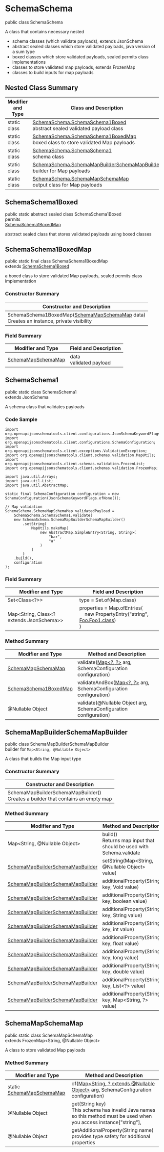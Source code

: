 # SchemaSchema
public class SchemaSchema

A class that contains necessary nested
- schema classes (which validate payloads), extends JsonSchema
- abstract sealed classes which store validated payloads, java version of a sum type
- boxed classes which store validated payloads, sealed permits class implementations
- classes to store validated map payloads, extends FrozenMap
- classes to build inputs for map payloads

## Nested Class Summary
| Modifier and Type | Class and Description |
| ----------------- | ---------------------- |
| static class | [SchemaSchema.SchemaSchema1Boxed](#schemaschema1boxed)<br> abstract sealed validated payload class |
| static class | [SchemaSchema.SchemaSchema1BoxedMap](#schemaschema1boxedmap)<br> boxed class to store validated Map payloads |
| static class | [SchemaSchema.SchemaSchema1](#schemaschema1)<br> schema class |
| static class | [SchemaSchema.SchemaMapBuilderSchemaMapBuilder](#schemamapbuilderschemamapbuilder)<br> builder for Map payloads |
| static class | [SchemaSchema.SchemaMapSchemaMap](#schemamapschemamap)<br> output class for Map payloads |

## SchemaSchema1Boxed
public static abstract sealed class SchemaSchema1Boxed<br>
permits<br>
[SchemaSchema1BoxedMap](#schemaschema1boxedmap)

abstract sealed class that stores validated payloads using boxed classes

## SchemaSchema1BoxedMap
public static final class SchemaSchema1BoxedMap<br>
extends [SchemaSchema1Boxed](#schemaschema1boxed)

a boxed class to store validated Map payloads, sealed permits class implementation

### Constructor Summary
| Constructor and Description |
| --------------------------- |
| SchemaSchema1BoxedMap([SchemaMapSchemaMap](#schemamapschemamap) data)<br>Creates an instance, private visibility |

### Field Summary
| Modifier and Type | Field and Description |
| ----------------- | ---------------------- |
| [SchemaMapSchemaMap](#schemamapschemamap) | data<br>validated payload |

## SchemaSchema1
public static class SchemaSchema1<br>
extends JsonSchema

A schema class that validates payloads

### Code Sample
```
import org.openapijsonschematools.client.configurations.JsonSchemaKeywordFlags;
import org.openapijsonschematools.client.configurations.SchemaConfiguration;
import org.openapijsonschematools.client.exceptions.ValidationException;
import org.openapijsonschematools.client.schemas.validation.MapUtils;
import org.openapijsonschematools.client.schemas.validation.FrozenList;
import org.openapijsonschematools.client.schemas.validation.FrozenMap;

import java.util.Arrays;
import java.util.List;
import java.util.AbstractMap;

static final SchemaConfiguration configuration = new SchemaConfiguration(JsonSchemaKeywordFlags.ofNone());

// Map validation
SchemaSchema.SchemaMapSchemaMap validatedPayload =
    SchemaSchema.SchemaSchema1.validate(
    new SchemaSchema.SchemaMapBuilderSchemaMapBuilder()
        .setString(
            MapUtils.makeMap(
                new AbstractMap.SimpleEntry<String, String>(
                    "bar",
                    "a"
                )
            )
        )
    .build(),
    configuration
);
```

### Field Summary
| Modifier and Type | Field and Description |
| ----------------- | ---------------------- |
| Set<Class<?>> | type = Set.of(Map.class) |
| Map<String, Class<? extends JsonSchema>> | properties = Map.ofEntries(<br>&nbsp;&nbsp;&nbsp;&nbsp;new PropertyEntry("string", [Foo.Foo1.class](../../../../../../../../components/schemas/Foo.md#foo1))<br>)<br> |

### Method Summary
| Modifier and Type | Method and Description |
| ----------------- | ---------------------- |
| [SchemaMapSchemaMap](#schemamapschemamap) | validate([Map&lt;?, ?&gt;](#schemamapbuilderschemamapbuilder) arg, SchemaConfiguration configuration) |
| [SchemaSchema1BoxedMap](#schemaschema1boxedmap) | validateAndBox([Map&lt;?, ?&gt;](#schemamapbuilderschemamapbuilder) arg, SchemaConfiguration configuration) |
| @Nullable Object | validate(@Nullable Object arg, SchemaConfiguration configuration) |
## SchemaMapBuilderSchemaMapBuilder
public class SchemaMapBuilderSchemaMapBuilder<br>
builder for `Map<String, @Nullable Object>`

A class that builds the Map input type

### Constructor Summary
| Constructor and Description |
| --------------------------- |
| SchemaMapBuilderSchemaMapBuilder()<br>Creates a builder that contains an empty map |

### Method Summary
| Modifier and Type | Method and Description |
| ----------------- | ---------------------- |
| Map<String, @Nullable Object> | build()<br>Returns map input that should be used with Schema.validate |
| [SchemaMapBuilderSchemaMapBuilder](#schemamapbuilderschemamapbuilder) | setString(Map<String, @Nullable Object> value) |
| [SchemaMapBuilderSchemaMapBuilder](#schemamapbuilderschemamapbuilder) | additionalProperty(String key, Void value) |
| [SchemaMapBuilderSchemaMapBuilder](#schemamapbuilderschemamapbuilder) | additionalProperty(String key, boolean value) |
| [SchemaMapBuilderSchemaMapBuilder](#schemamapbuilderschemamapbuilder) | additionalProperty(String key, String value) |
| [SchemaMapBuilderSchemaMapBuilder](#schemamapbuilderschemamapbuilder) | additionalProperty(String key, int value) |
| [SchemaMapBuilderSchemaMapBuilder](#schemamapbuilderschemamapbuilder) | additionalProperty(String key, float value) |
| [SchemaMapBuilderSchemaMapBuilder](#schemamapbuilderschemamapbuilder) | additionalProperty(String key, long value) |
| [SchemaMapBuilderSchemaMapBuilder](#schemamapbuilderschemamapbuilder) | additionalProperty(String key, double value) |
| [SchemaMapBuilderSchemaMapBuilder](#schemamapbuilderschemamapbuilder) | additionalProperty(String key, List<?> value) |
| [SchemaMapBuilderSchemaMapBuilder](#schemamapbuilderschemamapbuilder) | additionalProperty(String key, Map<String, ?> value) |

## SchemaMapSchemaMap
public static class SchemaMapSchemaMap<br>
extends FrozenMap<String, @Nullable Object>

A class to store validated Map payloads

### Method Summary
| Modifier and Type | Method and Description |
| ----------------- | ---------------------- |
| static [SchemaMapSchemaMap](#schemamapschemamap) | of([Map<String, ? extends @Nullable Object>](#schemamapbuilderschemamapbuilder) arg, SchemaConfiguration configuration) |
| @Nullable Object | get(String key)<br>This schema has invalid Java names so this method must be used when you access instance["string"],  |
| @Nullable Object | getAdditionalProperty(String name)<br>provides type safety for additional properties |

